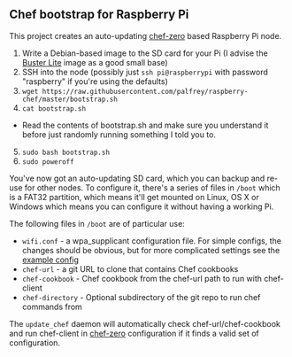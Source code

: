 Chef bootstrap for Raspberry Pi
-------------------------------

This project creates an auto-updating [chef-zero](https://www.chef.io/blog/2013/10/31/chef-client-z-from-zero-to-chef-in-8-5-seconds/) based Raspberry Pi node.

1. Write a Debian-based image to the SD card for your Pi (I advise the [Buster Lite](https://www.raspberrypi.org/downloads/raspbian/) image as a good small base)
2. SSH into the node (possibly just `ssh pi@raspberrypi` with password "raspberry" if you're using the defaults)
3. `wget https://raw.githubusercontent.com/palfrey/raspberry-chef/master/bootstrap.sh`
4. `cat bootstrap.sh`
  * Read the contents of bootstrap.sh and make sure you understand it before just randomly running something I told you to.
5. `sudo bash bootstrap.sh`
6. `sudo poweroff`

You've now got an auto-updating SD card, which you can backup and re-use for other nodes. To configure it, there's a series of files in `/boot` which is a FAT32 partition, which means it'll get mounted on Linux, OS X or Windows which means you can configure it without having a working Pi.

The following files in `/boot` are of particular use:
* `wifi.conf` - a wpa_supplicant configuration file. For simple configs, the changes should be obvious, but for more complicated settings see the [example config](http://w1.fi/cgit/hostap/plain/wpa_supplicant/wpa_supplicant.conf)
* `chef-url` - a git URL to clone that contains Chef cookbooks
* `chef-cookbook` - Chef cookbook from the chef-url path to run with chef-client
* `chef-directory` - Optional subdirectory of the git repo to run chef commands from

The `update_chef` daemon will automatically check chef-url/chef-cookbook and run chef-client in [chef-zero](https://www.chef.io/blog/2013/10/31/chef-client-z-from-zero-to-chef-in-8-5-seconds/) configuration if it finds a valid set of configuration.
